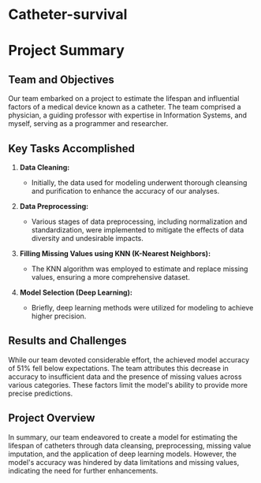 # Catheter-survival
# Project Summary

## Team and Objectives

Our team embarked on a project to estimate the lifespan and influential factors of a medical device known as a catheter. The team comprised a physician, a guiding professor with expertise in Information Systems, and myself, serving as a programmer and researcher.

## Key Tasks Accomplished

1. **Data Cleaning:**
   - Initially, the data used for modeling underwent thorough cleansing and purification to enhance the accuracy of our analyses.

2. **Data Preprocessing:**
   - Various stages of data preprocessing, including normalization and standardization, were implemented to mitigate the effects of data diversity and undesirable impacts.

3. **Filling Missing Values using KNN (K-Nearest Neighbors):**
   - The KNN algorithm was employed to estimate and replace missing values, ensuring a more comprehensive dataset.

4. **Model Selection (Deep Learning):**
   - Briefly, deep learning methods were utilized for modeling to achieve higher precision.

## Results and Challenges

While our team devoted considerable effort, the achieved model accuracy of 51% fell below expectations. The team attributes this decrease in accuracy to insufficient data and the presence of missing values across various categories. These factors limit the model's ability to provide more precise predictions.

## Project Overview

In summary, our team endeavored to create a model for estimating the lifespan of catheters through data cleansing, preprocessing, missing value imputation, and the application of deep learning models. However, the model's accuracy was hindered by data limitations and missing values, indicating the need for further enhancements.
